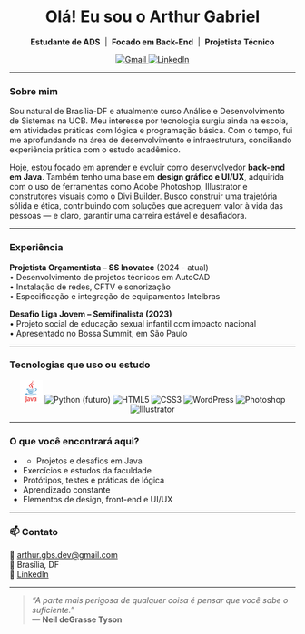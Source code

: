 <h1 align="center">Olá! Eu sou o Arthur Gabriel</h1>

<p align="center">
  <strong>Estudante de ADS</strong> &nbsp;|&nbsp;
  <strong>Focado em Back-End</strong> &nbsp;|&nbsp;
  <strong>Projetista Técnico</strong>
</p>

<p align="center">
  <a href="mailto:arthur.gbs.dev@gmail.com" target="_blank">
    <img alt="Gmail" src="https://img.shields.io/badge/-Gmail-D14836?style=for-the-badge&logo=gmail&logoColor=white" />
  </a>
  <a href="https://www.linkedin.com/in/arthur-gabriel-borges-silva/" target="_blank">
    <img alt="LinkedIn" src="https://img.shields.io/badge/-LinkedIn-0A66C2?style=for-the-badge&logo=linkedin&logoColor=white" />
  </a>
</p>


---

### Sobre mim

Sou natural de Brasília-DF e atualmente curso Análise e Desenvolvimento de Sistemas na UCB. Meu interesse por tecnologia surgiu ainda na escola, em atividades práticas com lógica e programação básica. Com o tempo, fui me aprofundando na área de desenvolvimento e infraestrutura, conciliando experiência prática com o estudo acadêmico.

Hoje, estou focado em aprender e evoluir como desenvolvedor **back-end em Java**. Também tenho uma base em **design gráfico e UI/UX**, adquirida com o uso de ferramentas como Adobe Photoshop, Illustrator e construtores visuais como o Divi Builder. Busco construir uma trajetória sólida e ética, contribuindo com soluções que agreguem valor à vida das pessoas — e claro, garantir uma carreira estável e desafiadora.

---

### Experiência

**Projetista Orçamentista – SS Inovatec** (2024 - atual)  
• Desenvolvimento de projetos técnicos em AutoCAD  
• Instalação de redes, CFTV e sonorização  
• Especificação e integração de equipamentos Intelbras

**Desafio Liga Jovem – Semifinalista (2023)**  
• Projeto social de educação sexual infantil com impacto nacional  
• Apresentado no Bossa Summit, em São Paulo

---

### Tecnologias que uso ou estudo

<div align="center">
  <img src="https://raw.githubusercontent.com/devicons/devicon/master/icons/java/java-original-wordmark.svg" height="40" alt="Java" />
  <img src="https://cdn.jsdelivr.net/gh/devicons/devicon/icons/python/python-original.svg" height="40" alt="Python (futuro)"/>
  <img src="https://cdn.jsdelivr.net/gh/devicons/devicon/icons/html5/html5-original.svg" height="40" alt="HTML5"/>
  <img src="https://cdn.jsdelivr.net/gh/devicons/devicon/icons/css3/css3-original.svg" height="40" alt="CSS3"/>
  <img src="https://img.icons8.com/color/48/wordpress.png" height="40" alt="WordPress"/>
  <img src="https://img.icons8.com/color/48/adobe-photoshop--v1.png" height="40" alt="Photoshop"/>
  <img src="https://img.icons8.com/color/48/adobe-illustrator--v1.png" height="40" alt="Illustrator"/>
</div>

---

### O que você encontrará aqui?

- - Projetos e desafios em Java  
- Exercícios e estudos da faculdade  
- Protótipos, testes e práticas de lógica  
- Aprendizado constante  
- Elementos de design, front-end e UI/UX  

---

### 📫 Contato

📧 arthur.gbs.dev@gmail.com  
📍 Brasília, DF  
🔗 [LinkedIn](https://www.linkedin.com/in/arthur-gabriel-borges-silva)

---

> _“A parte mais perigosa de qualquer coisa é pensar que você sabe o suficiente.”_  
> — **Neil deGrasse Tyson**
